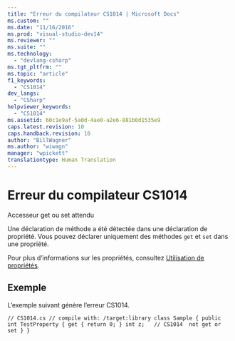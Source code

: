 ```yaml
---
title: "Erreur du compilateur CS1014 | Microsoft Docs"
ms.custom: ""
ms.date: "11/16/2016"
ms.prod: "visual-studio-dev14"
ms.reviewer: ""
ms.suite: ""
ms.technology: 
  - "devlang-csharp"
ms.tgt_pltfrm: ""
ms.topic: "article"
f1_keywords: 
  - "CS1014"
dev_langs: 
  - "CSharp"
helpviewer_keywords: 
  - "CS1014"
ms.assetid: 60c1e9af-5a0d-4ae0-a2e6-881b0d1535e9
caps.latest.revision: 10
caps.handback.revision: 10
author: "BillWagner"
ms.author: "wiwagn"
manager: "wpickett"
translationtype: Human Translation
---
```

# Erreur du compilateur CS1014
Accesseur get ou set attendu  
  
 Une déclaration de méthode a été détectée dans une déclaration de propriété. Vous pouvez déclarer uniquement des méthodes `get` et `set` dans une propriété.  
  
 Pour plus d’informations sur les propriétés, consultez [Utilisation de propriétés](../../csharp/programming-guide/classes-and-structs/using-properties.md).  
  
## Exemple  
 L’exemple suivant génère l’erreur CS1014.  
  
```  
// CS1014.cs // compile with: /target:library class Sample { public int TestProperty { get { return 0; } int z;   // CS1014  not get or set } }  
```